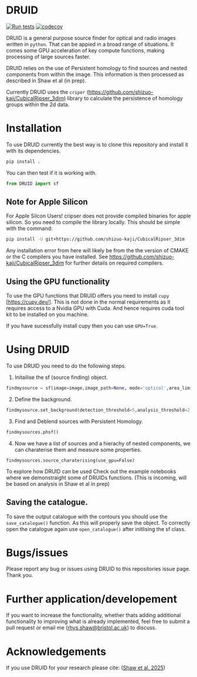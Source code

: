 # DRUID
[![Run tests](https://github.com/RhysAlfShaw/DRUID/actions/workflows/pytest.yaml/badge.svg)](https://github.com/RhysAlfShaw/DRUID/actions/workflows/pytest.yaml)
[![codecov](https://codecov.io/gh/RhysAlfShaw/DRUID/graph/badge.svg?token=C4KD4C6IXA)](https://codecov.io/gh/RhysAlfShaw/DRUID)

DRUID is a general purpose source finder for optical and radio images written in `python`. That can be appied in a broad range of situations. It comes some GPU acceleration of key compute functions, making processing of large sources faster.

DRUID relies on the use of Persistent homology to find sources and nested components from within the image. This information is then processed as described in Shaw et al (in prep). 

Currently DRUID uses the `criper` (https://github.com/shizuo-kaji/CubicalRipser_3dim) library to calculate the persistence of homology groups within the 2d data.

# Installation

To use DRUID currently the best way is to clone this repository and install it with its dependencies.

```bash
pip install .
```

You can then test if it is working with.

```python
from DRUID import sf
```
## Note for Apple Silicon

For Apple Silcon Users! cripser does not provide compiled binaries for apple silicon. So you need to compile the library locally. This should be simple with the command:

```bash
pip install -U git+https://github.com/shizuo-kaji/CubicalRipser_3dim
```

Any installation error from here will likely be from the the version of CMAKE or the C compilers you have installed. See https://github.com/shizuo-kaji/CubicalRipser_3dim for further details on required compilers.

## Using the GPU functionality

To use the GPU functions that DRUID offers you need to install `cupy` [https://cupy.dev/].
This is not done in the normal requirements as it requires access to a Nvidia GPU with Cuda. And hence requires cuda tool kit to be installed on you machine.

If you have sucessfully install cupy then you can use `GPU=True`.

# Using DRUID

To use DRUID you need to do the following steps.

1. Initailise the sf (source finding) object.
```python
findmysource = sf(image=image,image_path=None, mode='optical',area_limit=5,GPU=True, header=header)
```
2. Define the background.
```python
findmysource.set_background(detection_threshold=5,analysis_threshold=2,mode='rms')
```
3. Find and Deblend sources with Persistent Homology.
```python
findmysources.phsf()
```
4. Now we have a list of sources and a hierachy of nested components, we can charaterise them and measure some properties.

```pythons
findmysources.source_charaterising(use_gpu=False)
```

To explore how DRUID can be used Check out the example notebooks where we demonstraight some of DRUIDs functions. (This is incoming, will be based on analysis in Shaw et al in prep)

## Saving the catalogue.
To save the output catalogue with the contours you should use the ```save_catalogue()``` function. As this will properly save the object. To correctly open the catalogue again use ```open_catalogue()``` after initlising the sf class.

# Bugs/issues

Please report any bug or issues using DRUID to this repositories issue page. Thank you.

# Further application/developement

If you want to increase the functionality, whether thats adding additional functionality to improving what is already implemented, feel free to submit a pull request or email me (rhys.shaw@bristol.ac.uk) to discuss.

# Acknowledgements

If you use DRUID for your research please cite: ([Shaw et al. 2025](https://doi.org/10.1093/rasti/rzaf006))